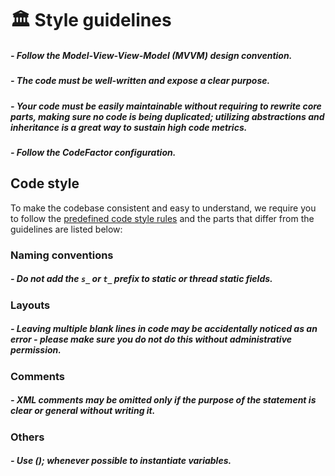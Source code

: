 # 🏛️ Style guidelines

##### - Follow the Model-View-View-Model (MVVM) design convention.
##### - The code must be well-written and expose a clear purpose.
##### - Your code must be easily maintainable without requiring to rewrite core parts, making sure no code is being duplicated; utilizing abstractions and inheritance is a great way  to sustain high code metrics.
##### - Follow the CodeFactor configuration.

## Code style

To make the codebase consistent and easy to understand, we require you to follow the [predefined code style rules](https://docs.microsoft.com/en-us/dotnet/csharp/fundamentals/coding-style/coding-conventions) and the parts that differ from the guidelines are listed below:

### Naming conventions

##### - Do not add the `s_` or `t_` prefix to static or thread static fields.

### Layouts

##### - Leaving multiple blank lines in code may be accidentally noticed as an error - please make sure you do not do this without administrative permission.

### Comments

##### - XML comments may be omitted only if the purpose of the statement is clear or general without writing it.

### Others

##### -  Use (); whenever possible to instantiate variables.
